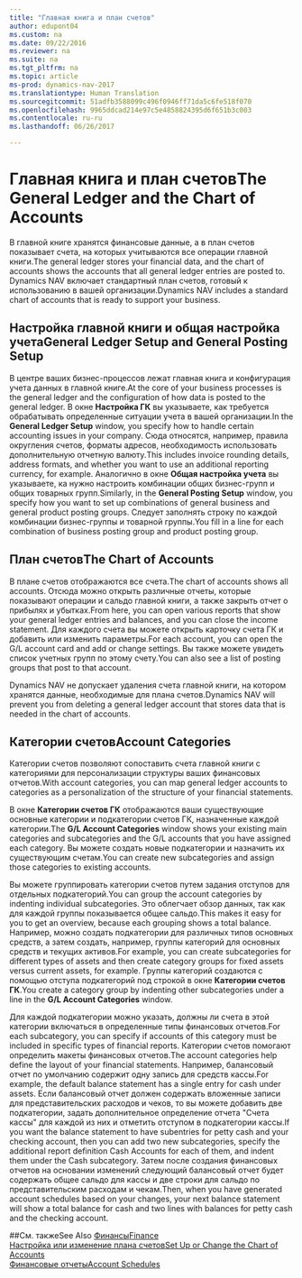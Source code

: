 ```yaml
---
title: "Главная книга и план счетов"
author: edupont04
ms.custom: na
ms.date: 09/22/2016
ms.reviewer: na
ms.suite: na
ms.tgt_pltfrm: na
ms.topic: article
ms-prod: dynamics-nav-2017
ms.translationtype: Human Translation
ms.sourcegitcommit: 51adfb3588099c496f0946ff71da5c6fe518f070
ms.openlocfilehash: 9965ddcad214e97c5e4858824395d6f651b3c003
ms.contentlocale: ru-ru
ms.lasthandoff: 06/26/2017

---
```


# <a name="the-general-ledger-and-the-chart-of-accounts"></a><span data-ttu-id="15b98-102">Главная книга и план счетов</span><span class="sxs-lookup"><span data-stu-id="15b98-102">The General Ledger and the Chart of Accounts</span></span>
<span data-ttu-id="15b98-103">В главной книге хранятся финансовые данные, а в план счетов показывает счета, на которых учитываются все операции главной книги.</span><span class="sxs-lookup"><span data-stu-id="15b98-103">The general ledger stores your financial data, and the chart of accounts shows the accounts that all general ledger entries are posted to.</span></span> <span data-ttu-id="15b98-104">Dynamics NAV включает стандартный план счетов, готовый к использованию в вашей организации.</span><span class="sxs-lookup"><span data-stu-id="15b98-104">Dynamics NAV includes a standard chart of accounts that is ready to support your business.</span></span>

## <a name="general-ledger-setup-and-general-posting-setup"></a><span data-ttu-id="15b98-105">Настройка главной книги и общая настройка учета</span><span class="sxs-lookup"><span data-stu-id="15b98-105">General Ledger Setup and General Posting Setup</span></span>
<span data-ttu-id="15b98-106">В центре ваших бизнес-процессов лежат главная книга и конфигурация учета данных в главной книге.</span><span class="sxs-lookup"><span data-stu-id="15b98-106">At the core of your business processes is the general ledger and the configuration of how data is posted to the general ledger.</span></span>
<span data-ttu-id="15b98-107">В окне **Настройка ГК** вы указываете, как требуется обрабатывать определенные ситуации учета в вашей организации.</span><span class="sxs-lookup"><span data-stu-id="15b98-107">In the **General Ledger Setup** window, you specify how to handle certain accounting issues in your company.</span></span> <span data-ttu-id="15b98-108">Сюда относятся, например, правила округления счетов, форматы адресов, необходимость использовать дополнительную отчетную валюту.</span><span class="sxs-lookup"><span data-stu-id="15b98-108">This includes invoice rounding details, address formats, and whether you want to use an additional reporting currency, for example.</span></span>
<span data-ttu-id="15b98-109">Аналогично в окне **Общая настройка учета** вы указываете, ка нужно настроить комбинации общих бизнес-групп и общих товарных групп.</span><span class="sxs-lookup"><span data-stu-id="15b98-109">Similarly, in the **General Posting Setup** window, you specify how you want to set up combinations of general business and general product posting groups.</span></span> <span data-ttu-id="15b98-110">Следует заполнять строку по каждой комбинации бизнес-группы и товарной группы.</span><span class="sxs-lookup"><span data-stu-id="15b98-110">You fill in a line for each combination of business posting group and product posting group.</span></span>  

## <a name="the-chart-of-accounts"></a><span data-ttu-id="15b98-111">План счетов</span><span class="sxs-lookup"><span data-stu-id="15b98-111">The Chart of Accounts</span></span>
<span data-ttu-id="15b98-112">В плане счетов отображаются все счета.</span><span class="sxs-lookup"><span data-stu-id="15b98-112">The chart of accounts shows all accounts.</span></span> <span data-ttu-id="15b98-113">Отсюда можно открыть различные отчеты, которые показывают операции и сальдо главной книги, а также закрыть отчет о прибылях и убытках.</span><span class="sxs-lookup"><span data-stu-id="15b98-113">From here, you can open various reports that show your general ledger entries and balances, and you can close the income statement.</span></span> <span data-ttu-id="15b98-114">Для каждого счета вы можете открыть карточку счета ГК и добавить или изменить параметры.</span><span class="sxs-lookup"><span data-stu-id="15b98-114">For each account, you can open the G/L account card and add or change settings.</span></span> <span data-ttu-id="15b98-115">Вы также можете увидеть список учетных групп по этому счету.</span><span class="sxs-lookup"><span data-stu-id="15b98-115">You can also see a list of posting groups that post to that account.</span></span>  

<span data-ttu-id="15b98-116">Dynamics NAV не допускает удаления счета главной книги, на котором хранятся данные, необходимые для плана счетов.</span><span class="sxs-lookup"><span data-stu-id="15b98-116">Dynamics NAV will prevent you from deleting a general ledger account that stores data that is needed in the chart of accounts.</span></span>  

## <a name="account-categories"></a><span data-ttu-id="15b98-117">Категории счетов</span><span class="sxs-lookup"><span data-stu-id="15b98-117">Account Categories</span></span>
<span data-ttu-id="15b98-118">Категории счетов позволяют сопоставить счета главной книги с категориями для персонализации структуры ваших финансовых отчетов.</span><span class="sxs-lookup"><span data-stu-id="15b98-118">With account categories, you can map general ledger accounts to categories as a personalization of the structure of your financial statements.</span></span>  

<span data-ttu-id="15b98-119">В окне **Категории счетов ГК** отображаются ваши существующие основные категории и подкатегории счетов ГК, назначенные каждой категории.</span><span class="sxs-lookup"><span data-stu-id="15b98-119">The **G/L Account Categories** window shows your existing main categories and subcategories and the G/L accounts that you have assigned each category.</span></span> <span data-ttu-id="15b98-120">Вы можете создать новые подкатегории и назначить их существующим счетам.</span><span class="sxs-lookup"><span data-stu-id="15b98-120">You can create new subcategories and assign those categories to existing accounts.</span></span>  

<span data-ttu-id="15b98-121">Вы можете группировать категории счетов путем задания отступов для отдельных подкатегорий.</span><span class="sxs-lookup"><span data-stu-id="15b98-121">You can group the account categories by indenting individual subcategories.</span></span> <span data-ttu-id="15b98-122">Это облегчает обзор данных, так как для каждой группы показывается общее сальдо.</span><span class="sxs-lookup"><span data-stu-id="15b98-122">This makes it easy for you to get an overview, because each grouping shows a total balance.</span></span> <span data-ttu-id="15b98-123">Например, можно создать подкатегории для различных типов основных средств, а затем создать, например, группы категорий для основных средств и текущих активов.</span><span class="sxs-lookup"><span data-stu-id="15b98-123">For example, you can create subcategories for different types of assets and then create category groups for fixed assets versus current assets, for example.</span></span> <span data-ttu-id="15b98-124">Группы категорий создаются с помощью отступа подкатегорий под строкой в окне **Категории счетов ГК**.</span><span class="sxs-lookup"><span data-stu-id="15b98-124">You create a category group by indenting other subcategories under a line in the **G/L Account Categories** window.</span></span>  

<span data-ttu-id="15b98-125">Для каждой подкатегории можно указать, должны ли счета в этой категории включаться в определенные типы финансовых отчетов.</span><span class="sxs-lookup"><span data-stu-id="15b98-125">For each subcategory, you can specify if accounts of this category must be included in specific types of financial reports.</span></span> <span data-ttu-id="15b98-126">Категории счетов помогают определить макеты финансовых отчетов.</span><span class="sxs-lookup"><span data-stu-id="15b98-126">The account categories help define the layout of your financial statements.</span></span> <span data-ttu-id="15b98-127">Например, балансовый отчет по умолчанию содержит одну запись для средств кассы.</span><span class="sxs-lookup"><span data-stu-id="15b98-127">For example, the default balance statement has a single entry for cash under assets.</span></span> <span data-ttu-id="15b98-128">Если балансовый отчет должен содержать вложенные записи для представительских расходов и чеков, то вы можете добавить две подкатегории, задать дополнительное определение отчета "Счета кассы" для каждой из них и отметить отступом в подкатегории кассы.</span><span class="sxs-lookup"><span data-stu-id="15b98-128">If you want the balance statement to have subentries for petty cash and your checking account, then you can add two new subcategories, specify the additional report definition Cash Accounts for each of them, and indent them under the Cash subcategory.</span></span> <span data-ttu-id="15b98-129">Затем после создания финансовых отчетов на основании изменений следующий балансовый отчет будет содержать общее сальдо для кассы и две строки для сальдо по представительским расходам и чекам.</span><span class="sxs-lookup"><span data-stu-id="15b98-129">Then, when you have generated account schedules based on your changes, your next balance statement will show a total balance for cash and two lines with balances for petty cash and the checking account.</span></span>     

##<a name="see-also"></a><span data-ttu-id="15b98-130">См. также</span><span class="sxs-lookup"><span data-stu-id="15b98-130">See Also</span></span>
[<span data-ttu-id="15b98-131">Финансы</span><span class="sxs-lookup"><span data-stu-id="15b98-131">Finance</span></span>](finance-setup.md)  
[<span data-ttu-id="15b98-132">Настройка или изменение плана счетов</span><span class="sxs-lookup"><span data-stu-id="15b98-132">Set Up or Change the Chart of Accounts</span></span>](finance-setup-setup-chart-accounts.md)  
[<span data-ttu-id="15b98-133">Финансовые отчеты</span><span class="sxs-lookup"><span data-stu-id="15b98-133">Account Schedules</span></span>](finance-setup-account-schedule.md)  


